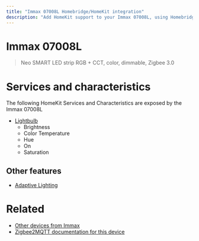 ```yaml
---
title: "Immax 07008L Homebridge/HomeKit integration"
description: "Add HomeKit support to your Immax 07008L, using Homebridge, Zigbee2MQTT and homebridge-z2m."
---
```

<!---
This file has been GENERATED using src/docgen/docgen.ts
DO NOT EDIT THIS FILE MANUALLY!
-->
# Immax 07008L
> Neo SMART LED strip RGB + CCT, color, dimmable, Zigbee 3.0


# Services and characteristics
The following HomeKit Services and Characteristics are exposed by
the Immax 07008L

* [Lightbulb](../../light.md)
  * Brightness
  * Color Temperature
  * Hue
  * On
  * Saturation

## Other features
* [Adaptive Lighting](../../light.md)

# Related
* [Other devices from Immax](../index.md#immax)
* [Zigbee2MQTT documentation for this device](https://www.zigbee2mqtt.io/devices/07008L.html)